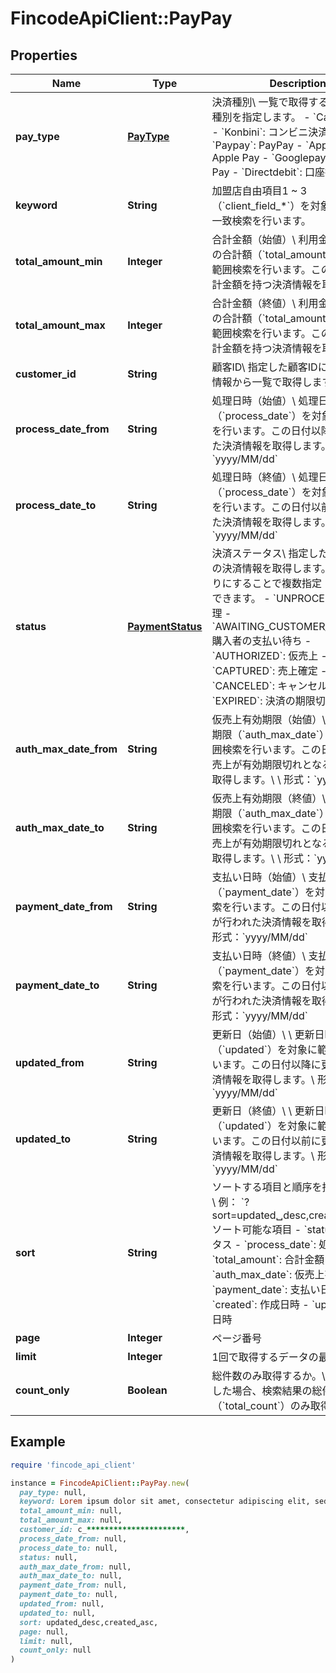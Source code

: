 # FincodeApiClient::PayPay

## Properties

| Name | Type | Description | Notes |
| ---- | ---- | ----------- | ----- |
| **pay_type** | [**PayType**](PayType.md) | 決済種別\\ 一覧で取得する対象の決済種別を指定します。  - &#x60;Card&#x60;: カード - &#x60;Konbini&#x60;: コンビニ決済 - &#x60;Paypay&#x60;: PayPay - &#x60;Applepay&#x60;: Apple Pay - &#x60;Googlepay&#x60;: Google Pay - &#x60;Directdebit&#x60;: 口座振替  |  |
| **keyword** | **String** | 加盟店自由項目1 ~ 3（&#x60;client_field_*&#x60;）を対象とした部分一致検索を行います。  | [optional] |
| **total_amount_min** | **Integer** | 合計金額（始値）\\ 利用金額と税送料の合計額（&#x60;total_amount&#x60;）を対象に範囲検索を行います。この値以上の合計金額を持つ決済情報を取得します。  | [optional] |
| **total_amount_max** | **Integer** | 合計金額（終値）\\ 利用金額と税送料の合計額（&#x60;total_amount&#x60;）を対象に範囲検索を行います。この値以下の合計金額を持つ決済情報を取得します。  | [optional] |
| **customer_id** | **String** | 顧客ID\\ 指定した顧客IDに紐づく決済情報から一覧で取得します。  | [optional] |
| **process_date_from** | **String** | 処理日時（始値）\\ 処理日時（&#x60;process_date&#x60;）を対象に範囲検索を行います。この日付以降に処理された決済情報を取得します。\\ \\ 形式：&#x60;yyyy/MM/dd&#x60;  | [optional] |
| **process_date_to** | **String** | 処理日時（終値）\\ 処理日時（&#x60;process_date&#x60;）を対象に範囲検索を行います。この日付以前に処理された決済情報を取得します。\\ \\ 形式：&#x60;yyyy/MM/dd&#x60;  | [optional] |
| **status** | [**PaymentStatus**](PaymentStatus.md) | 決済ステータス\\ 指定したステータスの決済情報を取得します。カンマ区切りにすることで複数指定（OR検索）できます。  - &#x60;UNPROCESSED&#x60;: 未処理 - &#x60;AWAITING_CUSTOMER_PAYMENT&#x60;: 購入者の支払い待ち - &#x60;AUTHORIZED&#x60;: 仮売上 - &#x60;CAPTURED&#x60;: 売上確定 - &#x60;CANCELED&#x60;: キャンセル - &#x60;EXPIRED&#x60;: 決済の期限切れ  | [optional] |
| **auth_max_date_from** | **String** | 仮売上有効期限（始値）\\ 仮売上有効期限（&#x60;auth_max_date&#x60;）を対象に範囲検索を行います。この日付以降に仮売上が有効期限切れとなる決済情報を取得します。\\ \\ 形式：&#x60;yyyy/MM/dd&#x60;  | [optional] |
| **auth_max_date_to** | **String** | 仮売上有効期限（終値）\\ 仮売上有効期限（&#x60;auth_max_date&#x60;）を対象に範囲検索を行います。この日付以前に仮売上が有効期限切れとなる決済情報を取得します。\\ \\ 形式：&#x60;yyyy/MM/dd&#x60;  | [optional] |
| **payment_date_from** | **String** | 支払い日時（始値）\\ 支払い日時（&#x60;payment_date&#x60;）を対象に範囲検索を行います。この日付以降に支払いが行われた決済情報を取得します。\\ \\ 形式：&#x60;yyyy/MM/dd&#x60;  | [optional] |
| **payment_date_to** | **String** | 支払い日時（終値）\\ 支払い日時（&#x60;payment_date&#x60;）を対象に範囲検索を行います。この日付以前に支払いが行われた決済情報を取得します。\\ \\ 形式：&#x60;yyyy/MM/dd&#x60;  | [optional] |
| **updated_from** | **String** | 更新日（始値）\\ \\ 更新日時（&#x60;updated&#x60;）を対象に範囲検索を行います。この日付以降に更新された決済情報を取得します。\\ 形式：&#x60;yyyy/MM/dd&#x60;  | [optional] |
| **updated_to** | **String** | 更新日（終値）\\ \\ 更新日時（&#x60;updated&#x60;）を対象に範囲検索を行います。この日付以前に更新された決済情報を取得します。\\ 形式：&#x60;yyyy/MM/dd&#x60;  | [optional] |
| **sort** | **String** | ソートする項目と順序を指定します。\\ 例： &#x60;?sort&#x3D;updated␣desc,created␣asc&#x60;\\ \\ ソート可能な項目  - &#x60;status&#x60;: ステータス - &#x60;process_date&#x60;: 処理日時 - &#x60;total_amount&#x60;: 合計金額 - &#x60;auth_max_date&#x60;: 仮売上有効期限 - &#x60;payment_date&#x60;: 支払い日時 - &#x60;created&#x60;: 作成日時 - &#x60;updated&#x60;: 更新日時  | [optional] |
| **page** | **Integer** | ページ番号 | [optional] |
| **limit** | **Integer** | 1回で取得するデータの最大件数 | [optional] |
| **count_only** | **Boolean** | 総件数のみ取得するか。\\ &#x60;true&#x60;を指定した場合、検索結果の総件数（&#x60;total_count&#x60;）のみ取得します。  | [optional] |

## Example

```ruby
require 'fincode_api_client'

instance = FincodeApiClient::PayPay.new(
  pay_type: null,
  keyword: Lorem ipsum dolor sit amet, consectetur adipiscing elit, sed do eiusmod tempor incididunt ut labore,
  total_amount_min: null,
  total_amount_max: null,
  customer_id: c_**********************,
  process_date_from: null,
  process_date_to: null,
  status: null,
  auth_max_date_from: null,
  auth_max_date_to: null,
  payment_date_from: null,
  payment_date_to: null,
  updated_from: null,
  updated_to: null,
  sort: updated␣desc,created␣asc,
  page: null,
  limit: null,
  count_only: null
)
```


